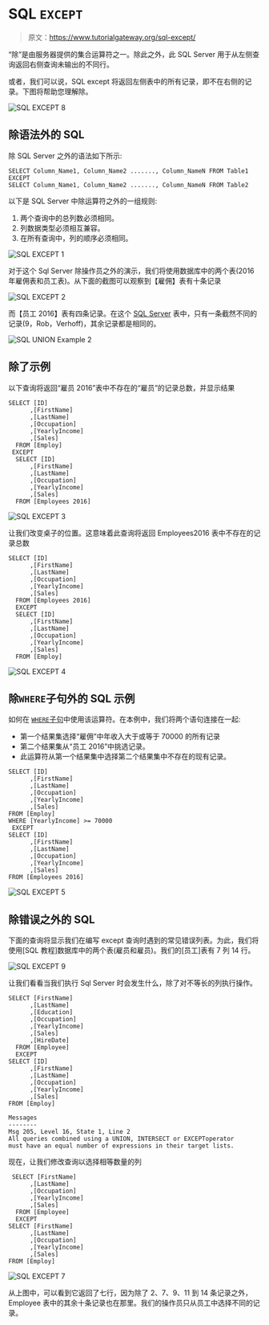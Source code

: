 # SQL `EXCEPT`

> 原文：<https://www.tutorialgateway.org/sql-except/>

“除”是由服务器提供的集合运算符之一。除此之外，此 SQL Server 用于从左侧查询返回右侧查询未输出的不同行。

或者，我们可以说，SQL except 将返回左侧表中的所有记录，即不在右侧的记录。下图将帮助您理解除。

![SQL EXCEPT 8](img/b14818c1d64e2458cca88a5e273b9228.png)

## 除语法外的 SQL

除 SQL Server 之外的语法如下所示:

```
SELECT Column_Name1, Column_Name2 ......., Column_NameN FROM Table1
EXCEPT
SELECT Column_Name1, Column_Name2 ......., Column_NameN FROM Table2
```

以下是 SQL Server 中除运算符之外的一组规则:

1.  两个查询中的总列数必须相同。
2.  列数据类型必须相互兼容。
3.  在所有查询中，列的顺序必须相同。

![SQL EXCEPT 1](img/9e88b097df51ba081400cadb28c5eb1e.png)

对于这个 Sql Server 除操作员之外的演示，我们将使用数据库中的两个表(2016 年雇佣表和员工表)。从下面的截图可以观察到【雇佣】表有十条记录

![SQL EXCEPT 2](img/5e26d23b6254606e00990fa4122c1cbe.png)

而【员工 2016】表有四条记录。在这个 [SQL Server](https://www.tutorialgateway.org/sql/) 表中，只有一条截然不同的记录(9，Rob，Verhoff)，其余记录都是相同的。

![SQL UNION Example 2](img/e5c3e49440e6095ab67f5794da023bde.png)

## 除了示例

以下查询将返回“雇员 2016”表中不存在的“雇员”的记录总数，并显示结果

```
SELECT [ID]
      ,[FirstName]
      ,[LastName]
      ,[Occupation]
      ,[YearlyIncome]
      ,[Sales]
  FROM [Employ]
 EXCEPT
  SELECT [ID]
      ,[FirstName]
      ,[LastName]
      ,[Occupation]
      ,[YearlyIncome]
      ,[Sales]
  FROM [Employees 2016]
```

![SQL EXCEPT 3](img/0e3b08772dc9f9136583cb7e32fc23bc.png)

让我们改变桌子的位置。这意味着此查询将返回 Employees2016 表中不存在的记录总数

```
SELECT [ID]
      ,[FirstName]
      ,[LastName]
      ,[Occupation]
      ,[YearlyIncome]
      ,[Sales]
  FROM [Employees 2016]
  EXCEPT
  SELECT [ID]
      ,[FirstName]
      ,[LastName]
      ,[Occupation]
      ,[YearlyIncome]
      ,[Sales]
  FROM [Employ]

```

![SQL EXCEPT 4](img/981624954b282865f75b1ab2c83e174f.png)

## 除`WHERE`子句外的 SQL 示例

如何在 [`WHERE`子句](https://www.tutorialgateway.org/sql-where-clause/)中使用该运算符。在本例中，我们将两个语句连接在一起:

*   第一个结果集选择“雇佣”中年收入大于或等于 70000 的所有记录
*   第二个结果集从“员工 2016”中挑选记录。
*   此运算符从第一个结果集中选择第二个结果集中不存在的现有记录。

```
SELECT [ID]
      ,[FirstName]
      ,[LastName]
      ,[Occupation]
      ,[YearlyIncome]
      ,[Sales]
FROM [Employ]
WHERE [YearlyIncome] >= 70000
 EXCEPT
SELECT [ID]
      ,[FirstName]
      ,[LastName]
      ,[Occupation]
      ,[YearlyIncome]
      ,[Sales]
FROM [Employees 2016]
```

![SQL EXCEPT 5](img/e3d0bc22a8c57972dedd7b48c8788508.png)

## 除错误之外的 SQL

下面的查询将显示我们在编写 except 查询时遇到的常见错误列表。为此，我们将使用[SQL 教程]数据库中的两个表(雇员和雇员)。我们的[员工]表有 7 列 14 行。

![SQL EXCEPT 9](img/8e88d9a3f44b31e38c0fbd081d67faf8.png)

让我们看看当我们执行 Sql Server 时会发生什么，除了对不等长的列执行操作。

```
SELECT [FirstName]
      ,[LastName]
      ,[Education]
      ,[Occupation]
      ,[YearlyIncome]
      ,[Sales]
      ,[HireDate]
  FROM [Employee]
  EXCEPT
SELECT [ID]
      ,[FirstName]
      ,[LastName]
      ,[Occupation]
      ,[YearlyIncome]
      ,[Sales]
FROM [Employ]
```

```
Messages
--------
Msg 205, Level 16, State 1, Line 2
All queries combined using a UNION, INTERSECT or EXCEPToperator 
must have an equal number of expressions in their target lists.
```

现在，让我们修改查询以选择相等数量的列

```
 SELECT [FirstName]
      ,[LastName]
      ,[Occupation]
      ,[YearlyIncome]
      ,[Sales]
  FROM [Employee]
  EXCEPT
SELECT [FirstName]
      ,[LastName]
      ,[Occupation]
      ,[YearlyIncome]
      ,[Sales]
FROM [Employ]
```

![SQL EXCEPT 7](img/c8b4f17e7f44f3dd1c6bd8a39e38508c.png)

从上图中，可以看到它返回了七行，因为除了 2、7、9、11 到 14 条记录之外，Employee 表中的其余十条记录也在那里。我们的操作员只从员工中选择不同的记录。